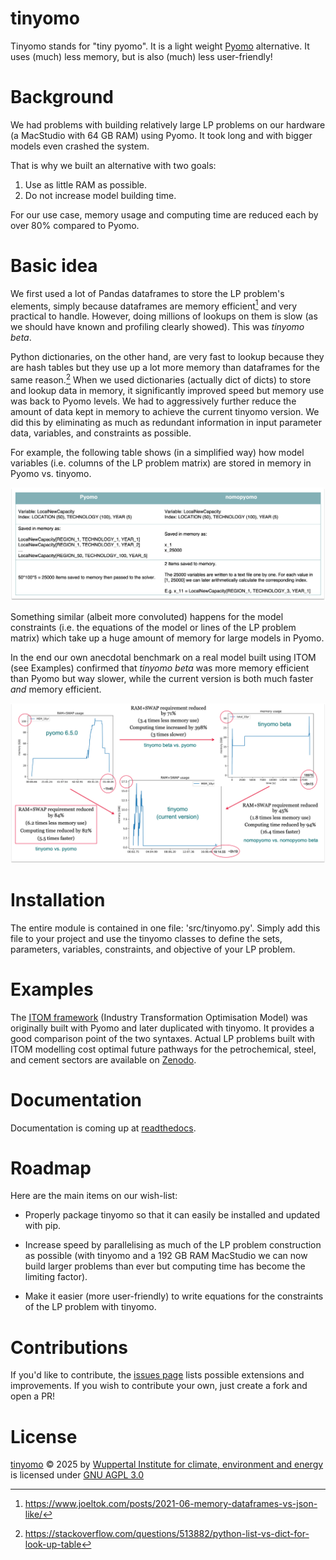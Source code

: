 # tinyomo
Tinyomo stands for "tiny pyomo". It is a light weight [Pyomo](https://pyomo.readthedocs.io/en/stable/) alternative. It uses (much) less memory, but is also (much) less user-friendly!

# Background
We had problems with building relatively large LP problems on our hardware (a MacStudio with 64 GB RAM) using Pyomo. It took long and with bigger models even crashed the system.

That is why we built an alternative with two goals:
1. Use as little RAM as possible.
2. Do not increase model building time.

For our use case, memory usage and computing time are reduced each by over 80% compared to Pyomo.

# Basic idea
We first used a lot of Pandas dataframes to store the LP problem's elements, simply because dataframes are memory efficient[^1] and very practical to handle. However, doing millions of lookups on them is slow (as we should have known and profiling clearly showed). This was *tinyomo beta*.

[^1]: https://www.joeltok.com/posts/2021-06-memory-dataframes-vs-json-like/

Python dictionaries, on the other hand, are very fast to lookup because they are hash tables but they use up a lot more memory than dataframes for the same reason.[^2]
When we used dictionaries (actually dict of dicts) to store and lookup data in memory, it significantly improved speed but memory use was back to Pyomo levels. We had to aggressively further reduce the amount of data kept in memory to achieve the current tinyomo version. We did this by eliminating as much as redundant information in input parameter data, variables, and constraints as possible.

[^2]: https://stackoverflow.com/questions/513882/python-list-vs-dict-for-look-up-table

For example, the following table shows (in a simplified way) how model variables (i.e. columns of the LP problem matrix) are stored in memory in Pyomo vs. tinyomo.

![image info](tinyomo_var_memory.png)

Something similar (albeit more convoluted) happens for the model constraints (i.e. the equations of the model or lines of the LP problem matrix) which take up a huge amount of memory for large models in Pyomo.

In the end our own anecdotal benchmark on a real model built using ITOM (see Examples) confirmed that *tinyomo beta* was more memory efficient than Pyomo but way slower, while the current version is both much faster *and* memory efficient.

![image info](tinyomo_vs_pyomo.png)

# Installation
The entire module is contained in one file: 'src/tinyomo.py'. Simply add this file to your project and use the tinyomo classes to define the sets, parameters, variables, constraints, and objective of your LP problem.

# Examples
The [ITOM framework](https://github.com/wupperinst/itom) (Industry Transformation Optimisation Model) was originally built with Pyomo and later duplicated with tinyomo.
It provides a good comparison point of the two syntaxes.
Actual LP problems built with ITOM modelling cost optimal future pathways for the petrochemical, steel, and cement sectors are available on [Zenodo](https://doi.org/10.5281/zenodo.15722549).

# Documentation
Documentation is coming up at [readthedocs](https://itom.readthedocs.io/en/latest/).

# Roadmap
Here are the main items on our wish-list:

* Properly package tinyomo so that it can easily be installed and updated with pip.

* Increase speed by parallelising as much of the LP problem construction as possible (with tinyomo and a 192 GB RAM MacStudio we can now build larger problems than ever but computing time has become the limiting factor).

* Make it easier (more user-friendly) to write equations for the constraints of the LP problem with tinyomo.

# Contributions
If you'd like to contribute, the [issues page](https://github.com/wupperinst/itom/issues) lists possible extensions and improvements.
If you wish to contribute your own, just create a fork and open a PR!

# License
[tinyomo](https://github.com/wupperinst/tinyomo) © 2025 by [Wuppertal Institute for climate, environment and energy](https://wupperinst.org/) is licensed under [GNU AGPL 3.0](https://www.gnu.org/licenses/agpl-3.0.html)